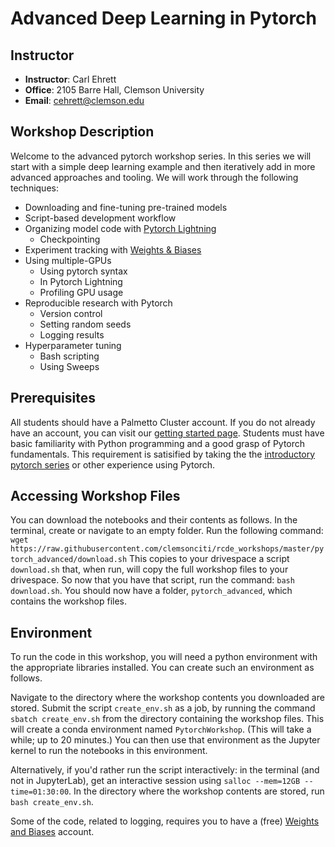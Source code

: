 # Advanced Deep Learning in Pytorch 

## Instructor
- **Instructor**: Carl Ehrett
- **Office**: 2105 Barre Hall, Clemson University
- **Email**: cehrett@clemson.edu

## Workshop Description
Welcome to the advanced pytorch workshop series. In this series we will start with a simple deep learning example and then iteratively add in more advanced approaches and tooling. We will work through the following techniques: 
* Downloading and fine-tuning pre-trained models
* Script-based development workflow
* Organizing model code with [Pytorch Lightning](https://www.lightning.ai/)
    * Checkpointing
* Experiment tracking with [Weights & Biases](https://wandb.ai/site)
* Using multiple-GPUs
    * Using pytorch syntax
    * In Pytorch Lightning
    * Profiling GPU usage
* Reproducible research with Pytorch
    * Version control
    * Setting random seeds
    * Logging results
* Hyperparameter tuning
    * Bash scripting
    * Using Sweeps

## Prerequisites
All students should have a Palmetto Cluster account. If you do not already have an account, you can visit our [getting started page](https://docs.rcd.clemson.edu/palmetto/starting). Students must have basic familiarity with Python programming and a good grasp of Pytorch fundamentals. This requirement is satisified by taking the the [introductory pytorch series](https://clemsonciti.github.io/rcde_workshops/pytorch/00-index.html) or other experience using Pytorch. 

## Accessing Workshop Files
You can download the notebooks and their contents as follows.
In the terminal, create or navigate to an empty folder. Run the following command: `wget https://raw.githubusercontent.com/clemsonciti/rcde_workshops/master/pytorch_advanced/download.sh`
This copies to your drivespace a script `download.sh` that, when run, will copy the full workshop files to your drivespace. So now that you have that script, run the command: `bash download.sh`. You should now have a folder, `pytorch_advanced`, which contains the workshop files.

## Environment
To run the code in this workshop, you will need a python environment with the appropriate libraries installed. You can create such an environment as follows. 

Navigate to the directory where the workshop contents you downloaded are stored. Submit the script `create_env.sh` as a job, by running the command `sbatch create_env.sh` from the directory containing the workshop files. This will create a conda environment named `PytorchWorkshop`. (This will take a while; up to 20 minutes.) You can then use that environment as the Jupyter kernel to run the notebooks in this environment.

Alternatively, if you'd rather run the script interactively: in the terminal (and not in JupyterLab), get an interactive session using `salloc --mem=12GB --time=01:30:00`. In the directory where the workshop contents are stored, run `bash create_env.sh`.

Some of the code, related to logging, requires you to have a (free) [Weights and Biases](https://wandb.ai/site) account.